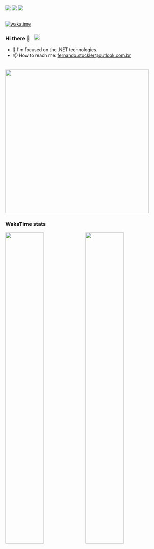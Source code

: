 
<div>
  <img src="https://badgen.net/badge/icon/.NET?icon=windows&label" />
  <img src="https://badgen.net/badge/icon/visualstudio/purple?icon=visualstudio&label" />
  <img src="https://badgen.net/badge/language/C%23,HTML,CSS/green?list=|" />
</div>
<br/>

  [![wakatime](https://wakatime.com/badge/user/18155065-c891-48ec-9880-7ee076a4d764.svg?logo=github&color=%23007ec6&style=plastic)](https://wakatime.com/@18155065-c891-48ec-9880-7ee076a4d764)

### Hi there 👋 &nbsp; <img src="https://emojipedia-us.s3.dualstack.us-west-1.amazonaws.com/thumbs/160/facebook/230/flag-for-brazil_1f1e7-1f1f7.png" width="20" />

- 👨 I'm focused on the .NET technologies. 
- 📫 How to reach me: fernando.stockler@outlook.com.br
  
<br/>

<div>
  <img src="https://github-readme-stats.vercel.app/api?username=fernandostockler&show_icons=true&theme=merko&count_private=true" width="450" />
<div/>

  
### WakaTime stats
  
<div>   
    <img src="https://wakatime.com/share/@fernandostockler/fc7dcd26-26b1-43a7-b383-6d3c7224a105.svg" width="49%" height="50%"/>
    <img src="https://wakatime.com/share/@fernandostockler/35464d59-6793-4d30-b5a7-fc2124b55f16.svg" width="49%" height="50%"></embed>
<div/>
